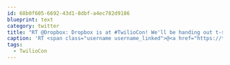 ```yaml
---
id: 68b0f605-6692-43d1-8dbf-a4ec782d9186
blueprint: text
category: twitter
title: "RT @Dropbox: Dropbox is at #TwilioCon! We'll be handing out t-shirts and free space, and a 1TB prize at tonight's Hackathon! http://t.co ..."
caption: 'RT <span class="username username_linked">@<a href="https://twitter.com/Dropbox" title="Dropbox">Dropbox</a></span>: Dropbox is at <span class="hashtag hashtag_local">#<a href="http://tweettemp.darylchymko.ca/?tag=twiliocon">TwilioCon</a>! We''ll be handing out t-shirts and free space, and a 1TB prize at tonight''s Hackathon! http://t.co ...'
tags:
  - TwilioCon
---
```


